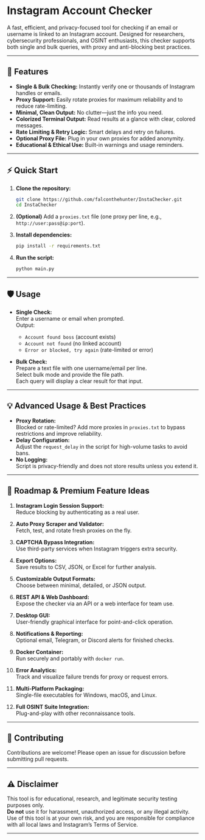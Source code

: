# Instagram Account Checker

A fast, efficient, and privacy-focused tool for checking if an email or username is linked to an Instagram account. Designed for researchers, cybersecurity professionals, and OSINT enthusiasts, this checker supports both single and bulk queries, with proxy and anti-blocking best practices.

---

## 🚀 Features

- **Single & Bulk Checking:** Instantly verify one or thousands of Instagram handles or emails.
- **Proxy Support:** Easily rotate proxies for maximum reliability and to reduce rate-limiting.
- **Minimal, Clean Output:** No clutter—just the info you need.
- **Colorized Terminal Output:** Read results at a glance with clear, colored messages.
- **Rate Limiting & Retry Logic:** Smart delays and retry on failures.
- **Optional Proxy File:** Plug in your own proxies for added anonymity.
- **Educational & Ethical Use:** Built-in warnings and usage reminders.

---

## ⚡️ Quick Start

1. **Clone the repository:**
   ```sh
   git clone https://github.com/falconthehunter/InstaChecker.git
   cd InstaChecker
   ```

2. **(Optional)** Add a `proxies.txt` file (one proxy per line, e.g., `http://user:pass@ip:port`).

3. **Install dependencies:**
   ```sh
   pip install -r requirements.txt
   ```

4. **Run the script:**
   ```sh
   python main.py
   ```

---

## 🛡️ Usage

- **Single Check:**  
  Enter a username or email when prompted.  
  Output:  
  - `Account found boss` (account exists)  
  - `Account not found` (no linked account)  
  - `Error or blocked, try again` (rate-limited or error)

- **Bulk Check:**  
  Prepare a text file with one username/email per line.  
  Select bulk mode and provide the file path.  
  Each query will display a clear result for that input.

---

## 💡 Advanced Usage & Best Practices

- **Proxy Rotation:**  
  Blocked or rate-limited? Add more proxies in `proxies.txt` to bypass restrictions and improve reliability.
- **Delay Configuration:**  
  Adjust the `request_delay` in the script for high-volume tasks to avoid bans.
- **No Logging:**  
  Script is privacy-friendly and does not store results unless you extend it.

---

## 🌟 Roadmap & Premium Feature Ideas

1. **Instagram Login Session Support:**  
   Reduce blocking by authenticating as a real user.

2. **Auto Proxy Scraper and Validator:**  
   Fetch, test, and rotate fresh proxies on the fly.

3. **CAPTCHA Bypass Integration:**  
   Use third-party services when Instagram triggers extra security.

4. **Export Options:**  
   Save results to CSV, JSON, or Excel for further analysis.

5. **Customizable Output Formats:**  
   Choose between minimal, detailed, or JSON output.

6. **REST API & Web Dashboard:**  
   Expose the checker via an API or a web interface for team use.

7. **Desktop GUI:**  
   User-friendly graphical interface for point-and-click operation.

8. **Notifications & Reporting:**  
   Optional email, Telegram, or Discord alerts for finished checks.

9. **Docker Container:**  
   Run securely and portably with `docker run`.

10. **Error Analytics:**  
    Track and visualize failure trends for proxy or request errors.

11. **Multi-Platform Packaging:**  
    Single-file executables for Windows, macOS, and Linux.

12. **Full OSINT Suite Integration:**  
    Plug-and-play with other reconnaissance tools.

---

## 🤝 Contributing

Contributions are welcome! Please open an issue for discussion before submitting pull requests.

---

## ⚠️ Disclaimer

This tool is for educational, research, and legitimate security testing purposes only.  
**Do not** use it for harassment, unauthorized access, or any illegal activity.  
Use of this tool is at your own risk, and you are responsible for compliance with all local laws and Instagram’s Terms of Service.

---
